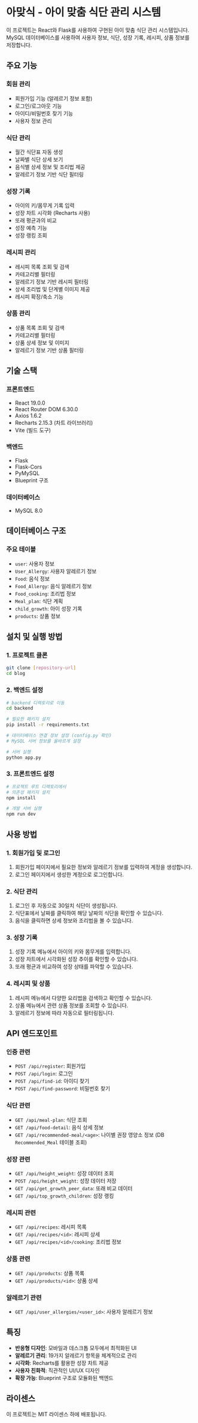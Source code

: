 # 아맞식 - 아이 맞춤 식단 관리 시스템

이 프로젝트는 React와 Flask를 사용하여 구현된 아이 맞춤 식단 관리 시스템입니다. MySQL 데이터베이스를 사용하여 사용자 정보, 식단, 성장 기록, 레시피, 상품 정보를 저장합니다.

## 주요 기능

### 회원 관리
- 회원가입 기능 (알레르기 정보 포함)
- 로그인/로그아웃 기능
- 아이디/비밀번호 찾기 기능
- 사용자 정보 관리

### 식단 관리
- 월간 식단표 자동 생성
- 날짜별 식단 상세 보기
- 음식별 상세 정보 및 조리법 제공
- 알레르기 정보 기반 식단 필터링

### 성장 기록
- 아이의 키/몸무게 기록 입력
- 성장 차트 시각화 (Recharts 사용)
- 또래 평균과의 비교
- 성장 예측 기능
- 성장 랭킹 조회

### 레시피 관리
- 레시피 목록 조회 및 검색
- 카테고리별 필터링
- 알레르기 정보 기반 레시피 필터링
- 상세 조리법 및 단계별 이미지 제공
- 레시피 확장/축소 기능

### 상품 관리
- 상품 목록 조회 및 검색
- 카테고리별 필터링
- 상품 상세 정보 및 이미지
- 알레르기 정보 기반 상품 필터링

## 기술 스택

### 프론트엔드
- React 19.0.0
- React Router DOM 6.30.0
- Axios 1.6.2
- Recharts 2.15.3 (차트 라이브러리)
- Vite (빌드 도구)

### 백엔드
- Flask
- Flask-Cors
- PyMySQL
- Blueprint 구조

### 데이터베이스
- MySQL 8.0

## 데이터베이스 구조

### 주요 테이블
- `user`: 사용자 정보
- `User_Allergy`: 사용자 알레르기 정보
- `Food`: 음식 정보
- `Food_Allergy`: 음식 알레르기 정보
- `Food_cooking`: 조리법 정보
- `Meal_plan`: 식단 계획
- `child_growth`: 아이 성장 기록
- `products`: 상품 정보

## 설치 및 실행 방법

### 1. 프로젝트 클론
```bash
git clone [repository-url]
cd blog
```

### 2. 백엔드 설정
```bash
# backend 디렉토리로 이동
cd backend

# 필요한 패키지 설치
pip install -r requirements.txt

# 데이터베이스 연결 정보 설정 (config.py 확인)
# MySQL 서버 정보를 올바르게 설정

# 서버 실행
python app.py
```

### 3. 프론트엔드 설정
```bash
# 프로젝트 루트 디렉토리에서
# 의존성 패키지 설치
npm install

# 개발 서버 실행
npm run dev
```

## 사용 방법

### 1. 회원가입 및 로그인
1. 회원가입 페이지에서 필요한 정보와 알레르기 정보를 입력하여 계정을 생성합니다.
2. 로그인 페이지에서 생성한 계정으로 로그인합니다.

### 2. 식단 관리
1. 로그인 후 자동으로 30일치 식단이 생성됩니다.
2. 식단표에서 날짜를 클릭하여 해당 날짜의 식단을 확인할 수 있습니다.
3. 음식을 클릭하면 상세 정보와 조리법을 볼 수 있습니다.

### 3. 성장 기록
1. 성장 기록 메뉴에서 아이의 키와 몸무게를 입력합니다.
2. 성장 차트에서 시각화된 성장 추이를 확인할 수 있습니다.
3. 또래 평균과 비교하여 성장 상태를 파악할 수 있습니다.

### 4. 레시피 및 상품
1. 레시피 메뉴에서 다양한 요리법을 검색하고 확인할 수 있습니다.
2. 상품 메뉴에서 관련 상품 정보를 조회할 수 있습니다.
3. 알레르기 정보에 따라 자동으로 필터링됩니다.

## API 엔드포인트

### 인증 관련
- `POST /api/register`: 회원가입
- `POST /api/login`: 로그인
- `POST /api/find-id`: 아이디 찾기
- `POST /api/find-password`: 비밀번호 찾기

### 식단 관련
- `GET /api/meal-plan`: 식단 조회
- `GET /api/food-detail`: 음식 상세 정보
 - `GET /api/recommended-meal/<age>`: 나이별 권장 영양소 정보 (DB `Recommended_Meal` 테이블 조회)

### 성장 관련
- `GET /api/height_weight`: 성장 데이터 조회
- `POST /api/height_weight`: 성장 데이터 저장
- `GET /api/get_growth_peer_data`: 또래 비교 데이터
- `GET /api/top_growth_children`: 성장 랭킹

### 레시피 관련
- `GET /api/recipes`: 레시피 목록
- `GET /api/recipes/<id>`: 레시피 상세
- `GET /api/recipes/<id>/cooking`: 조리법 정보

### 상품 관련
- `GET /api/products`: 상품 목록
- `GET /api/products/<id>`: 상품 상세

### 알레르기 관련
- `GET /api/user_allergies/<user_id>`: 사용자 알레르기 정보

## 특징

- **반응형 디자인**: 모바일과 데스크톱 모두에서 최적화된 UI
- **알레르기 관리**: 19가지 알레르기 항목을 체계적으로 관리
- **시각화**: Recharts를 활용한 성장 차트 제공
- **사용자 친화적**: 직관적인 UI/UX 디자인
- **확장 가능**: Blueprint 구조로 모듈화된 백엔드

## 라이센스

이 프로젝트는 MIT 라이센스 하에 배포됩니다.
